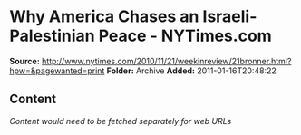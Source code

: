 # Why America Chases an Israeli-Palestinian Peace - NYTimes.com

**Source:** http://www.nytimes.com/2010/11/21/weekinreview/21bronner.html?hpw=&pagewanted=print
**Folder:** Archive
**Added:** 2011-01-16T20:48:22




## Content
*Content would need to be fetched separately for web URLs*
